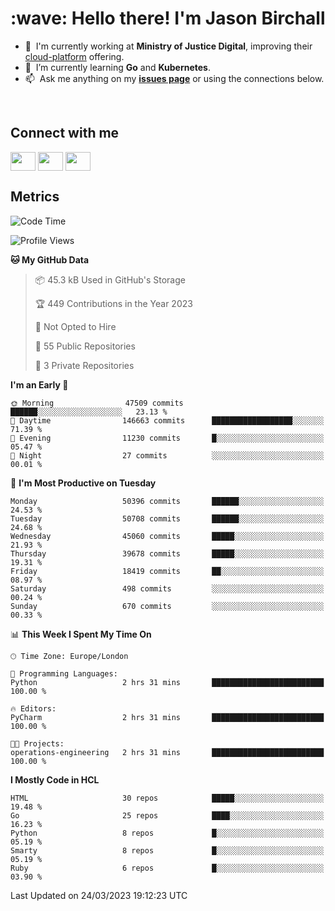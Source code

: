 <h1 align="left" id="jason-title">:wave: Hello there! I'm Jason Birchall</h1>

- :office: &nbsp;I'm currently working at **Ministry of Justice Digital**, improving their [cloud-platform](https://github.com/ministryofjustice/cloud-platform) offering.
- :seedling: &nbsp;I’m currently learning **Go** and **Kubernetes**.
- :mailbox: &nbsp;Ask me anything on my **[issues page]** or using the connections below.


<br>

<h2>Connect with me</h2>
<p>
<a href="https://twitter.com/jsonBirchall" target="blank"><img align="center" src="https://cdn.jsdelivr.net/npm/simple-icons@3.0.1/icons/twitter.svg" alt="" height="30" width="40" /></a>
<a href="https://keybase.io/json0" target="blank"><img align="center" src="https://cdn.jsdelivr.net/npm/simple-icons@3.0.1/icons/keybase.svg" alt="" height="30" width="40" /></a>
<a href="https://www.reddit.com/user/kakorate" target="blank"><img align="center" src="https://cdn.jsdelivr.net/npm/simple-icons@3.0.1/icons/reddit.svg" alt="" height="30" width="40" /></a>
</p>

<h2>Metrics</h2>

<!--START_SECTION:waka-->
![Code Time](http://img.shields.io/badge/Code%20Time-973%20hrs%2030%20mins-blue)

![Profile Views](http://img.shields.io/badge/Profile%20Views-0-blue)

**🐱 My GitHub Data** 

> 📦 45.3 kB Used in GitHub's Storage 
 > 
> 🏆 449 Contributions in the Year 2023
 > 
> 🚫 Not Opted to Hire
 > 
> 📜 55 Public Repositories 
 > 
> 🔑 3 Private Repositories 
 > 
**I'm an Early 🐤** 

```text
🌞 Morning                47509 commits       ██████░░░░░░░░░░░░░░░░░░░   23.13 % 
🌆 Daytime                146663 commits      ██████████████████░░░░░░░   71.39 % 
🌃 Evening                11230 commits       █░░░░░░░░░░░░░░░░░░░░░░░░   05.47 % 
🌙 Night                  27 commits          ░░░░░░░░░░░░░░░░░░░░░░░░░   00.01 % 
```
📅 **I'm Most Productive on Tuesday** 

```text
Monday                   50396 commits       ██████░░░░░░░░░░░░░░░░░░░   24.53 % 
Tuesday                  50708 commits       ██████░░░░░░░░░░░░░░░░░░░   24.68 % 
Wednesday                45060 commits       █████░░░░░░░░░░░░░░░░░░░░   21.93 % 
Thursday                 39678 commits       █████░░░░░░░░░░░░░░░░░░░░   19.31 % 
Friday                   18419 commits       ██░░░░░░░░░░░░░░░░░░░░░░░   08.97 % 
Saturday                 498 commits         ░░░░░░░░░░░░░░░░░░░░░░░░░   00.24 % 
Sunday                   670 commits         ░░░░░░░░░░░░░░░░░░░░░░░░░   00.33 % 
```


📊 **This Week I Spent My Time On** 

```text
🕑︎ Time Zone: Europe/London

💬 Programming Languages: 
Python                   2 hrs 31 mins       █████████████████████████   100.00 % 

🔥 Editors: 
PyCharm                  2 hrs 31 mins       █████████████████████████   100.00 % 

🐱‍💻 Projects: 
operations-engineering   2 hrs 31 mins       █████████████████████████   100.00 % 
```

**I Mostly Code in HCL** 

```text
HTML                     30 repos            █████░░░░░░░░░░░░░░░░░░░░   19.48 % 
Go                       25 repos            ████░░░░░░░░░░░░░░░░░░░░░   16.23 % 
Python                   8 repos             █░░░░░░░░░░░░░░░░░░░░░░░░   05.19 % 
Smarty                   8 repos             █░░░░░░░░░░░░░░░░░░░░░░░░   05.19 % 
Ruby                     6 repos             █░░░░░░░░░░░░░░░░░░░░░░░░   03.90 % 
```




 Last Updated on 24/03/2023 19:12:23 UTC
<!--END_SECTION:waka-->

<!-- links -->

[issues page]: https://github.com/jasonBirchall/jasonBirchall/issues "jasonBirchall/issues"
